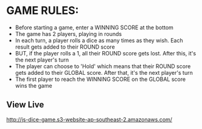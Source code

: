 # GAME RULES: 
- Before starting a game, enter a WINNING SCORE at the bottom
- The game has 2 players, playing in rounds
- In each turn, a player rolls a dice as many times as they wish. Each result gets added to their ROUND score
- BUT, if the player rolls a 1, all their ROUND score gets lost. After this, it's the next player's turn
- The player can choose to 'Hold' which means that their ROUND score gets added to their GLOBAL score. After that, 
it's the next player's turn
- The first player to reach the WINNING SCORE on the GLOBAL score wins the game 

## View Live

http://js-dice-game.s3-website-ap-southeast-2.amazonaws.com/
